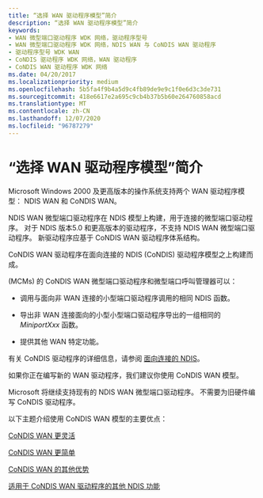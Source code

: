 ```yaml
---
title: “选择 WAN 驱动程序模型”简介
description: “选择 WAN 驱动程序模型”简介
keywords:
- WAN 微型端口驱动程序 WDK 网络，驱动程序型号
- WAN 微型端口驱动程序 WDK 网络，NDIS WAN 与 CoNDIS WAN 驱动程序
- 驱动程序型号 WDK WAN
- CoNDIS 驱动程序 WDK 网络，WAN 驱动程序
- CoNDIS WAN 驱动程序 WDK 网络
ms.date: 04/20/2017
ms.localizationpriority: medium
ms.openlocfilehash: 5b5fa4f9b4a5d9c4fb89de9e9c1f0e6d3c3de731
ms.sourcegitcommit: 418e6617e2a695c9cb4b37b5b60e264760858acd
ms.translationtype: MT
ms.contentlocale: zh-CN
ms.lasthandoff: 12/07/2020
ms.locfileid: "96787279"
---
```

# <a name="introduction-to-choosing-a-wan-driver-model"></a>“选择 WAN 驱动程序模型”简介





Microsoft Windows 2000 及更高版本的操作系统支持两个 WAN 驱动程序模型： NDIS WAN 和 CoNDIS WAN。

NDIS WAN 微型端口驱动程序在 NDIS 模型上构建，用于连接的微型端口驱动程序。 对于 NDIS 版本5.0 和更高版本的驱动程序，不支持 NDIS WAN 微型端口驱动程序。 新驱动程序应基于 CoNDIS WAN 驱动程序体系结构。

CoNDIS WAN 驱动程序在面向连接的 NDIS (CoNDIS) 驱动程序模型之上构建而成。

 (MCMs) 的 CoNDIS WAN 微型端口驱动程序和微型端口呼叫管理器可以：

-   调用与面向非 WAN 连接的小型端口驱动程序调用的相同 NDIS 函数。

-   导出非 WAN 连接面向的小型小型端口驱动程序导出的一组相同的 *MiniportXxx* 函数。

-   提供其他 WAN 特定功能。

有关 CoNDIS 驱动程序的详细信息，请参阅 [面向连接的 NDIS](connection-oriented-ndis.md)。

如果你正在编写新的 WAN 驱动程序，我们建议你使用 CoNDIS WAN 模型。

Microsoft 将继续支持现有的 NDIS WAN 微型端口驱动程序。 不需要为旧硬件编写 CoNDIS 驱动程序。

以下主题介绍使用 CoNDIS WAN 模型的主要优点：

[CoNDIS WAN 更灵活](condis-wan-is-more-flexible.md)

[CoNDIS WAN 更简单](condis-wan-is-less-complex.md)

[CoNDIS WAN 的其他优势](other-benefits-of-condis-wan.md)

[适用于 CoNDIS WAN 驱动程序的其他 NDIS 功能](other-ndis-features-available-to-condis-wan-drivers.md)

 

 





